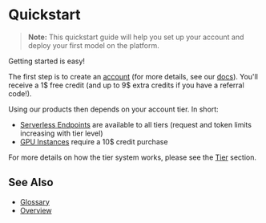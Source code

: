 # Quickstart

> **Note:** This quickstart guide will help you set up your account and deploy your first model on the platform.

Getting started is easy! 

The first step is to create an [account](https://dev-portal.nebulablock.com/register) (for more details, see our [docs](./Manage_Accounts.md)). 
You'll receive a 1$ free credit (and up to 9\$ extra credits if you have a referral code!).

Using our products then depends on your account tier. In short: 

- [Serverless Endpoints](../Serverless_Endpoints/Overview.md) are available to all tiers (request and token limits increasing with tier level)
- [GPU Instances](../GPU_Instances/Overview.md) require a 10$ credit purchase 

For more details on how the tier system works, please see the [Tier](../Tier/Overview.md) section. 

## See Also
- [Glossary](../glossary.md)
- [Overview](../Overview.md)

